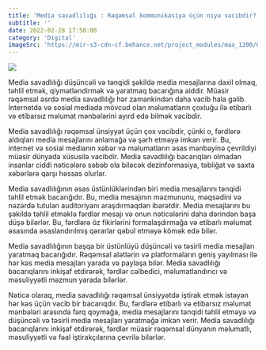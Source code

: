 ```yaml
---
title: 'Media savadlılığı : Rəqəmsal kommunikasiya üçün niyə vacibdir?'
subtitle: ''
date: 2022-02-28 17:50:00
category: 'Digital'
imageSrc: 'https://mir-s3-cdn-cf.behance.net/project_modules/max_1200/0bc258100013113.5eff47005b02e.jpg'
---
```


<img src="https://mir-s3-cdn-cf.behance.net/project_modules/max_1200/0bc258100013113.5eff47005b02e.jpg"  >

Media savadlılığı düşüncəli və tənqidi şəkildə media mesajlarına daxil olmaq, təhlil etmək, qiymətləndirmək və yaratmaq bacarığına aiddir. Müasir rəqəmsal əsrdə media savadlılığı hər zamankindən daha vacib hala gəlib. İnternetdə və sosial mediada mövcud olan məlumatların çoxluğu ilə etibarlı və etibarsız məlumat mənbələrini ayırd edə bilmək vacibdir.

Media savadlılığı rəqəmsal ünsiyyət üçün çox vacibdir, çünki o, fərdlərə aldıqları media mesajlarını anlamağa və şərh etməyə imkan verir. Bu, internet və sosial medianın xəbər və məlumatların əsas mənbəyinə çevrildiyi müasir dünyada xüsusilə vacibdir. Media savadlılığı bacarıqları olmadan insanlar ciddi nəticələrə səbəb ola biləcək dezinformasiya, təbliğat və saxta xəbərlərə qarşı həssas olurlar.

Media savadlılığının əsas üstünlüklərindən biri media mesajlarını tənqidi təhlil etmək bacarığıdır. Bu, media mesajının məzmununu, məqsədini və nəzərdə tutulan auditoriyanı araşdırmaqdan ibarətdir. Media mesajlarını bu şəkildə təhlil etməklə fərdlər mesajı və onun nəticələrini daha dərindən başa düşə bilərlər. Bu, fərdlərə öz fikirlərini formalaşdırmağa və etibarlı məlumat əsasında əsaslandırılmış qərarlar qəbul etməyə kömək edə bilər.

Media savadlılığının başqa bir üstünlüyü düşüncəli və təsirli media mesajları yaratmaq bacarığıdır. Rəqəmsal alətlərin və platformaların geniş yayılması ilə hər kəs media mesajları yarada və paylaşa bilər. Media savadlılığı bacarıqlarını inkişaf etdirərək, fərdlər cəlbedici, məlumatlandırıcı və məsuliyyətli məzmun yarada bilərlər.

Nəticə olaraq, media savadlılığı rəqəmsal ünsiyyətdə iştirak etmək istəyən hər kəs üçün vacib bir bacarıqdır. Bu, fərdlərə etibarlı və etibarsız məlumat mənbələri arasında fərq qoymağa, media mesajlarını tənqidi təhlil etməyə və düşüncəli və təsirli media mesajları yaratmağa imkan verir. Media savadlılığı bacarıqlarını inkişaf etdirərək, fərdlər müasir rəqəmsal dünyanın məlumatlı, məsuliyyətli və fəal iştirakçılarına çevrilə bilərlər.
